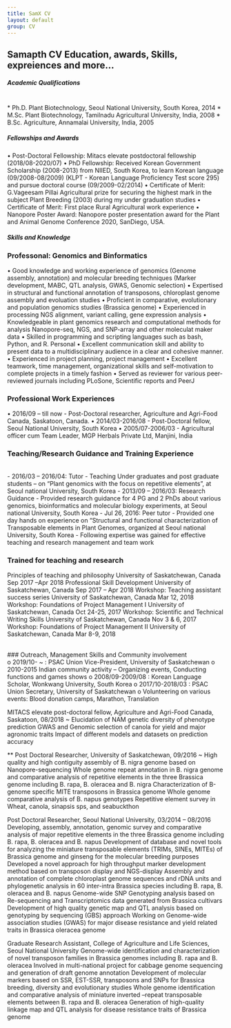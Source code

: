```yaml
---
title: SamX CV
layout: default
group: CV
---
```


## Samapth CV Education, awards, Skills, expreiences and more...

##### Academic Qualifications
<br>
* Ph.D. Plant Biotechnology, Seoul National University, South Korea, 2014
* M.Sc. Plant Biotechnology, Tamilnadu Agricultural University, India, 2008
* B.Sc. Agriculture, Annamalai University, India, 2005
<br>

##### Fellowships and Awards
•	Post-Doctoral Fellowship: Mitacs elevate postdoctoral fellowship (2018/08-2020/07)
•	PhD Fellowship: Received Korean Government Scholarship (2008-2013) from NIIED, South  Korea, to learn Korean language (09/2008-08/2009) (KLPT - Korean Language Proficiency Test score 295) and pursue doctoral course (09/2009-02/2014)
•	Certificate of Merit: G.Vageesam Pillai Agricultural prize for securing the highest mark in the subject Plant Breeding (2003) during my under graduation studies 
•	Certificate of Merit: First place Rural Agricultural work experience 
•	Nanopore Poster Award: Nanopore poster presentation award for the Plant and Animal Genome Conference 2020, SanDiego, USA.

##### Skills and Knowledge 

### Professonal: Genomics and Binformatics
•	Good knowledge and working experience of genomics (Genome assembly, annotation) and molecular breeding techniques (Marker development, MABC, QTL analysis, GWAS, Genomic selection)
•	Expertised in structural and functional annotation of transposons, chloroplast genome assembly and evoluation studies
•	Proficient in comparative, evolutionary and population genomics studies (Brassica genome)
•	Experienced in processing NGS alignment, variant calling, gene expression analysis
•	Knowledgeable in plant genomics research and computational methods for analysis Nanopore-seq, NGS, and SNP-array and other moleculat    maker data 
•	Skilled in programming and scripting languages such as bash, Python, and R.
Personal
•	Excellent communication skill and ability to present data to a multidisciplinary audience in a clear and cohesive manner.
•	Experienced in project planning, project management 
•	Excellent teamwork, time management, organizational skills and self-motivation to complete projects in a timely fashion
•	Served as reviewer for various peer-reviewed journals including PLoSone, Scientific reports and PeerJ

### Professional Work Experiences	

•	2016/09 – till now - Post-Doctoral researcher, Agriculture and Agri-Food Canada, Saskatoon, Canada.
•	2014/03-2016/08 - Post-Doctoral fellow, Seoul National University, South Korea
•	2005/07-2006/03 - Agricultural officer cum Team Leader, MGP Herbals Private Ltd,  Manjini, India
<br>

### Teaching/Research Guidance and Training Experience 
<br>
-	2016/03 – 2016/04: Tutor - Teaching Under graduates and post graduate students – on  “Plant genomics with the focus on repetitive elements”, at Seoul national University, South Korea
-	2013/09 – 2016/03: Research Guidance - Provided research guidance for 4 PG and 2 PhDs about various genomics, bioinformatics and molecular biology experiments, at Seoul national University, South Korea
-	Jul 26, 2016: Peer tutor - Provided one day hands on experience on “Structural and functional characterization of  Transposable elements in Plant Genomes, organized at Seoul national University, South Korea
-	Following expertise was gained for effective teaching and research management and team work
<br>

### Trained for teaching and research
Principles of teaching and philosophy 	University of Saskatchewan, Canada	Sep 2017 –Apr 2018
Professional Skill Development	University of Saskatchewan, Canada	Sep 2017 – Apr 2018
Workshop: Teaching assistant success series	University of Saskatchewan, Canada	Mar 12, 2018
Workshop: Foundations of Project Management I	University of Saskatchewan, Canada	Oct 24-25, 2017
Workshop: Scientific and Technical Writing Skills	University of Saskatchewan, Canada	Nov 3 & 6, 2017
Workshop: Foundations of Project Management II	University of Saskatchewan, Canada	Mar 8-9, 2018

<br>
### Outreach, Management Skills and Community involvement
  <br>
o	2019/10- ~ :  PSAC Union Vice-President, University of Saskatchewan
o	2010-2015 Indian community activity – Organizing events, Conducting functions and games shows
o	2008/09-2009/08	: Korean Language Scholar, Wonkwang University, South Korea
o	2017/10-2018/03 :  PSAC Union Secretary, University of Saskatchewan
o	Volunteering on various events: Blood donation camps, Marathon, Translation


MITACS elevate post-doctoral fellow, Agriculture and Agri-Food Canada, Saskatoon, 08/2018 ~
Elucidation of NAM genetic diversity of phenotype prediction 
GWAS and Genomic selection of canola for yield and major agronomic traits
Impact of different models and datasets on prediction accuracy

** Post Doctoral Researcher, University of Saskatchewan,  09/2016 ~
High quality and high contiguity assembly of B. nigra genome based on Nanopore-sequencing
Whole genome repeat annotation in B. nigra genome and comparative analysis of repetitive elements in the three Brassica genome including B. rapa, B. oleracea and B. nigra
Characterization of B-genome specific MITE transposons in Brassica genome
Whole genome comparative analysis of B. napus genotypes 
Repetitive element survey in Wheat, canola, sinapsis sps, and seabuckthon

Post Doctoral Researcher, Seoul National University, 03/2014 – 08/2016
Developing, assembly, annotation, genomic survey and comparative analysis of major repetitive elements in the three Brassica genome including B. rapa, B. oleracea and B. napus
Development of database and novel tools for analyzing the miniature transposable elements (TRIMs, SINEs, MITEs) of Brassica genome and ginseng for the molecular breeding purposes
Developed a novel approach for high throughput marker development method based on transposon display and NGS-display
Assembly and annotation of complete chloroplast genome sequences and rDNA units and phylogenetic analysis in 60 inter-intra Brassica species including B. rapa, B. oleracea and B. napus
Genome-wide SNP Genotyping analysis based on Re-sequencing and Transcriptomics data generated from Brassica cultivars
Development of high quality genetic map and QTL analysis based on genotyping by sequencing (GBS) approach
Working on Genome-wide association studies (GWAS) for major disease resistance and yield related traits in Brassica oleracea genome


Graduate Research Assistant, College of Agriculture and Life Sciences, Seoul National University
Genome-wide identification and characterization of novel transposon families in Brassica genomes including B. rapa and B. oleracea
Involved in multi-national project for cabbage genome sequencing and generation of draft genome annotation 
Development of molecular markers based on SSR, EST-SSR, transposons and SNPs for Brassica breeding, diversity and evolutionary studies
Whole genome identification and comparative analysis of miniature inverted –repeat transposable elements between B. rapa and B. oleracea 
Generation of high-quality linkage map and QTL analysis for disease resistance traits of Brassica genome






